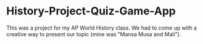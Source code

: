 # History-Project-Quiz-Game-App
This was a project for my AP World History class. We had to come up with a creative way to present our topic (mine was "Mansa Musa and Mali").
